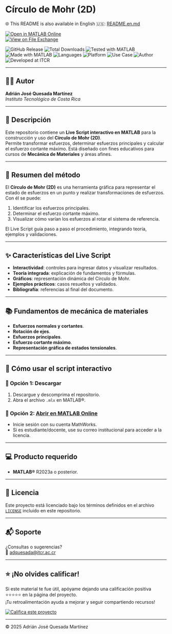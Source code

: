 # Círculo de Mohr (2D)

🌐 This README is also available in English 🇺🇸: [README.en.md](README.en.md)

[![Open in MATLAB Online](https://www.mathworks.com/images/responsive/global/open-in-matlab-online.svg)](https://matlab.mathworks.com/open/github/v1?repo=adriancrc/Circulo-de-Mohr)  
[![View on File Exchange](https://www.mathworks.com/matlabcentral/images/matlab-file-exchange.svg)](https://la.mathworks.com/matlabcentral/fileexchange/)  

![GitHub Release](https://img.shields.io/github/v/release/adriancrc/Circulo-de-Mohr)
![Total Downloads](https://img.shields.io/github/downloads/adriancrc/Circulo-de-Mohr/total)
![Tested with MATLAB](https://img.shields.io/endpoint?url=https%3A%2F%2Fraw.githubusercontent.com%2Fadriancrc%2FCirculo-de-Mohr%2Fmain%2Freport%2Fbadge%2Ftested_with.json)
![Made with MATLAB](https://img.shields.io/badge/Made%20with-MATLAB-blue)
![Languages](https://img.shields.io/badge/languages-MATLAB-100%25-blue)
![Platform](https://img.shields.io/badge/Platform-Windows%20%7C%20macOS%20%7C%20Linux-lightgrey)
![Use Case](https://img.shields.io/badge/Use-Educational-success)
![Author](https://img.shields.io/badge/Author-Adrián%20Quesada%20Martínez-blueviolet)
![Developed at ITCR](https://img.shields.io/badge/Developed%20at-ITCR-blue)

---

## 👨‍💻 Autor
**Adrián José Quesada Martínez**  
*Instituto Tecnológico de Costa Rica*

---

## 📘 Descripción

Este repositorio contiene un **Live Script interactivo en MATLAB** para la construcción y uso del **Círculo de Mohr (2D)**.  
Permite transformar esfuerzos, determinar esfuerzos principales y calcular el esfuerzo cortante máximo. Está diseñado con fines educativos para cursos de **Mecánica de Materiales** y áreas afines.

---

## 🧠 Resumen del método

El **Círculo de Mohr (2D)** es una herramienta gráfica para representar el estado de esfuerzos en un punto y realizar transformaciones de esfuerzos. Con él se puede:

1. Identificar los esfuerzos principales.
2. Determinar el esfuerzo cortante máximo.
3. Visualizar cómo varían los esfuerzos al rotar el sistema de referencia.

El Live Script guía paso a paso el procedimiento, integrando teoría, ejemplos y validaciones.

---

## ✨ Características del Live Script

- **Interactividad**: controles para ingresar datos y visualizar resultados.
- **Teoría integrada**: explicación de fundamentos y fórmulas.
- **Gráficos**: representación dinámica del Círculo de Mohr.
- **Ejemplos prácticos**: casos resueltos y validados.
- **Bibliografía**: referencias al final del documento.

---

## 📚 Fundamentos de mecánica de materiales

- **Esfuerzos normales y cortantes**.
- **Rotación de ejes**.
- **Esfuerzos principales**.
- **Esfuerzo cortante máximo**.
- **Representación gráfica de estados tensionales**.

---

## 🚀 Cómo usar el script interactivo

### 🔹 Opción 1: Descargar

1. Descargue y descomprima el repositorio.
2. Abra el archivo `.mlx` en MATLAB®.

### 🔹 Opción 2: [Abrir en MATLAB Online](https://matlab.mathworks.com/open/github/v1?repo=adriancrc/Circulo-de-Mohr)

- Inicie sesión con su cuenta MathWorks.
- Si es estudiante/docente, use su correo institucional para acceder a la licencia.

---

## 💻 Producto requerido

- **MATLAB®** R2023a o posterior.

---

## 📄 Licencia

Este proyecto está licenciado bajo los términos definidos en el archivo [`LICENSE`](LICENSE) incluido en este repositorio.

---

## 📬 Soporte

¿Consultas o sugerencias?  
📧 [adquesada@itcr.ac.cr](mailto:adquesada@itcr.ac.cr)

---

## ⭐ ¡No olvides calificar!

Si este material te fue útil, apóyame dejando una calificación positiva ⭐⭐⭐⭐⭐ en la página del proyecto.  
¡Tu retroalimentación ayuda a mejorar y seguir compartiendo recursos!

[![Califica este proyecto](https://img.shields.io/badge/★★★★★-Califica%20en%20File%20Exchange-blueviolet?style=for-the-badge)](https://la.mathworks.com/matlabcentral/fileexchange/181775-circulo-de-mohr)

---


© 2025 Adrián José Quesada Martínez
